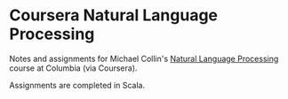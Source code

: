 # Coursera Natural Language Processing 

Notes and assignments for Michael Collin's [Natural Language Processing](https://class.coursera.org/nlangp-001) course at Columbia (via Coursera).

Assignments are completed in Scala.